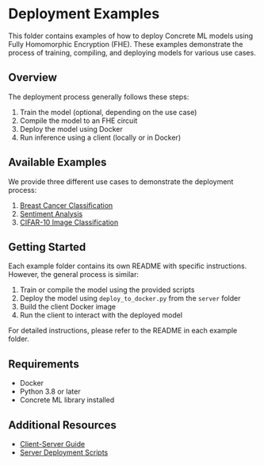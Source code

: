# Deployment Examples

This folder contains examples of how to deploy Concrete ML models using Fully Homomorphic Encryption (FHE). These examples demonstrate the process of training, compiling, and deploying models for various use cases.

## Overview

The deployment process generally follows these steps:

1. Train the model (optional, depending on the use case)
1. Compile the model to an FHE circuit
1. Deploy the model using Docker
1. Run inference using a client (locally or in Docker)

## Available Examples

We provide three different use cases to demonstrate the deployment process:

1. [Breast Cancer Classification](./breast_cancer/README.md)
1. [Sentiment Analysis](./sentiment_analysis/README.md)
1. [CIFAR-10 Image Classification](./cifar/README.md)

## Getting Started

Each example folder contains its own README with specific instructions. However, the general process is similar:

1. Train or compile the model using the provided scripts
1. Deploy the model using `deploy_to_docker.py` from the `server` folder
1. Build the client Docker image
1. Run the client to interact with the deployed model

For detailed instructions, please refer to the README in each example folder.

## Requirements

- Docker
- Python 3.8 or later
- Concrete ML library installed

## Additional Resources

- [Client-Server Guide](../../docs/guides/client_server.md)
- [Server Deployment Scripts](./server/README.md)
